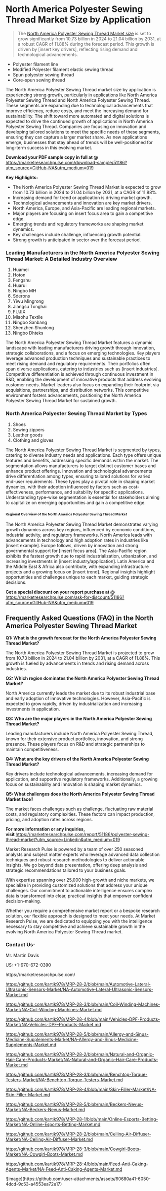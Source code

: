 <h1>North America Polyester Sewing Thread Market&nbsp;Size by Application</h1><blockquote><p>The <a href="https://marketresearchpulse.com/download-sample/51186?utm_source=GitHub-NA&amp;utm_medium=019">North America Polyester Sewing Thread Market size</a> is set to grow significantly from 10.73 billion in 2024 to 21.04 billion by 2031, at a robust CAGR of 11.88% during the forecast period. This growth is driven by [insert key drivers], reflecting rising demand and technological advancements.</p></blockquote><ul><li> Polyester filament line<li> Modified Polyester filament elastic sewing thread<li> Spun polyester sewing thread<li> Core-spun sewing thread</li></ul><p>The North America Polyester Sewing Thread market size by application is experiencing strong growth, particularly in applications like North America Polyester Sewing Thread and North America Polyester Sewing Thread. These segments are expanding due to technological advancements that improve efficiency, reduce costs, and meet the increasing demand for sustainability. The shift toward more automated and digital solutions is expected to drive the continued growth of applications in North America Polyester Sewing Thread. Companies are focusing on innovation and developing tailored solutions to meet the specific needs of these segments, ensuring they can capture a larger market share. As new applications emerge, businesses that stay ahead of trends will be well-positioned for long-term success in this evolving market.</p><p><strong>Download your PDF sample copy in full at @ </strong><a href="https://marketresearchpulse.com/download-sample/51186?utm_source=GitHub-NA&amp;utm_medium=019">https://marketresearchpulse.com/download-sample/51186?utm_source=GitHub-NA&amp;utm_medium=019</a></p><p><strong>Key Highlights: </strong></p><ul><li>The North America Polyester Sewing Thread Market is expected to grow from 10.73 billion in 2024 to 21.04 billion by 2031, at a CAGR of 11.88%.</li><li>Increasing demand for trend or application is driving market growth.</li><li>Technological advancements and innovation are key market drivers.</li><li>North America, Europe, and Asia-Pacific are leading regional markets.</li><li>Major players are focusing on insert focus area to gain a competitive edge.</li><li>Emerging trends and regulatory frameworks are shaping market dynamics.</li><li>Key challenges include challenge, influencing growth potential.</li><li>Strong growth is anticipated in sector over the forecast period.</li></ul><h3>Leading Manufacturers in the North America Polyester Sewing Thread Market: A Detailed Industry Overview</h3><ol><li> Huamei</li><li>Hoton</li><li>Fengshu</li><li>Huarui</li><li>Ningbo MH</li><li>Sderons</li><li>Yiwu Mingrong</li><li>Jiangsu Tonghai</li><li>FUJIX</li><li>Miaohu Textile</li><li>Ningbo Sanbang</li><li>Shenzhen Shunlong</li><li>Ningbo Dhteks</li></ol><div class="flex max-w-full flex-col flex-grow"><div class="min-h-8 text-message flex w-full flex-col items-end gap-2 whitespace-normal break-words [.text-message+&amp;]:mt-5" dir="auto" data-message-author-role="assistant" data-message-id="fd8432e4-4910-450d-b182-61b7bfb0a01f" data-message-model-slug="gpt-4o"><div class="flex w-full flex-col gap-1 empty:hidden first:pt-[3px]"><div class="markdown prose w-full break-words dark:prose-invert light"><p>The North America Polyester Sewing Thread Market features a dynamic landscape with leading manufacturers driving growth through innovation, strategic collaborations, and a focus on emerging technologies. Key players leverage advanced production techniques and sustainable practices to meet rising demand and regulatory requirements. Their portfolios often span diverse applications, catering to industries such as [insert industries]. Competitive differentiation is achieved through continuous investment in R&amp;D, enabling the development of innovative products that address evolving customer needs. Market leaders also focus on expanding their footprint via acquisitions, partnerships, and distribution networks. This competitive environment fosters advancements, positioning the North America Polyester Sewing Thread Market for sustained growth.</p></div></div></div></div><h3>North America Polyester Sewing Thread Market by Types</h3><ol><li> Shoes<li> Sewing zippers<li> Leather goods<li> Clothing and gloves</li></ol><div class="flex max-w-full flex-col flex-grow"><div class="min-h-8 text-message flex w-full flex-col items-end gap-2 whitespace-normal break-words [.text-message+&amp;]:mt-5" dir="auto" data-message-author-role="assistant" data-message-id="084470be-0bb7-4664-bddf-5156b4f41249" data-message-model-slug="gpt-4o-mini"><div class="flex w-full flex-col gap-1 empty:hidden first:pt-[3px]"><div class="markdown prose w-full break-words dark:prose-invert light"><p>The North America Polyester Sewing Thread Market is segmented by types, catering to diverse industry needs and applications. Each type offers unique features and benefits, addressing specific demands within the market. The segmentation allows manufacturers to target distinct customer bases and enhance product offerings. Innovation and technological advancements drive differentiation among types, ensuring tailored solutions for varied end-user requirements. These types play a pivotal role in shaping market dynamics, with their adoption influenced by factors such as cost-effectiveness, performance, and suitability for specific applications. Understanding type-wise segmentation is essential for stakeholders aiming to capitalize on emerging opportunities and gain a competitive edge.</p></div></div></div></div><h3><span style="font-size: 11px;">Regional Overview of the North America Polyester Sewing Thread Market</span></h3><div class="flex max-w-full flex-col flex-grow"><div class="min-h-8 text-message flex w-full flex-col items-end gap-2 whitespace-normal break-words [.text-message+&amp;]:mt-5" dir="auto" data-message-author-role="assistant" data-message-id="e9038762-ce64-4e30-91c9-9bd413514231" data-message-model-slug="gpt-4o-mini"><div class="flex w-full flex-col gap-1 empty:hidden first:pt-[3px]"><div class="markdown prose w-full break-words dark:prose-invert light"><p>The North America Polyester Sewing Thread Market demonstrates varying growth dynamics across key regions, influenced by economic conditions, industrial activity, and regulatory frameworks. North America leads with advancements in technology and high adoption rates in industries like [insert example]. Europe follows, driven by innovation and strong governmental support for [insert focus area]. The Asia-Pacific region exhibits the fastest growth due to rapid industrialization, urbanization, and increasing investments in [insert industry/application]. Latin America and the Middle East &amp; Africa also contribute, with expanding infrastructure projects and a growing focus on [insert trend]. Regional insights highlight opportunities and challenges unique to each market, guiding strategic decisions.</p></div></div></div></div><p><strong>Get a special discount on your report purchase at @ </strong><a href="https://marketresearchpulse.com/ask-for-discount/51186?utm_source=GitHub-NA&amp;utm_medium=019">https://marketresearchpulse.com/ask-for-discount/51186?utm_source=GitHub-NA&amp;utm_medium=019</a></p><h2>Frequently Asked Questions (FAQ) in the North America Polyester Sewing Thread Market</h2><p><strong>Q1: What is the growth forecast for the North America Polyester Sewing Thread Market?</strong></p><p>The North America Polyester Sewing Thread Market is projected to grow from 10.73 billion in 2024 to 21.04 billion by 2031, at a CAGR of 11.88%. This growth is fueled by advancements in trends and rising demand across industries.</p><p><strong>Q2: Which region dominates the North America Polyester Sewing Thread Market?</strong></p><p>North America currently leads the market due to its robust industrial base and early adoption of innovative technologies. However, Asia-Pacific is expected to grow rapidly, driven by industrialization and increasing investments in application.</p><p><strong>Q3: Who are the major players in the North America Polyester Sewing Thread Market?</strong></p><p>Leading manufacturers include North America Polyester Sewing Thread, known for their extensive product portfolios, innovation, and strong presence. These players focus on R&amp;D and strategic partnerships to maintain competitiveness.</p><p><strong>Q4: What are the key drivers of the North America Polyester Sewing Thread Market?</strong></p><p>Key drivers include technological advancements, increasing demand for application, and supportive regulatory frameworks. Additionally, a growing focus on sustainability and innovation is shaping market dynamics.</p><p><strong>Q5: What challenges does the North America Polyester Sewing Thread Market face?</strong></p><p>The market faces challenges such as challenge, fluctuating raw material costs, and regulatory complexities. These factors can impact production, pricing, and adoption rates across regions.</p><p><strong>For more information or any inquiries, visit&nbsp;</strong><a href="https://marketresearchpulse.com/report/51186/polyester-sewing-thread-market?utm_source=Linkedin&utm_medium=019">https://marketresearchpulse.com/report/51186/polyester-sewing-thread-market?utm_source=Linkedin&utm_medium=019</a></p><p>Market Research Pulse is powered by a team of over 250 seasoned analysts and subject matter experts who leverage advanced data collection techniques and robust research methodologies to deliver actionable insights. We go beyond data presentation, offering deep analysis and strategic recommendations tailored to your business goals.</p><p>With expertise spanning over 25,000 high-growth and niche markets, we specialize in providing customized solutions that address your unique challenges. Our commitment to actionable intelligence ensures complex data is transformed into clear, practical insights that empower confident decision-making.</p><p>Whether you require a comprehensive market report or a bespoke research solution, our flexible approach is designed to meet your needs. At Market Research Pulse, we are dedicated to equipping you with the intelligence necessary to stay competitive and achieve sustainable growth in the evolving North America Polyester Sewing Thread market.</p><h3><strong>Contact Us-</strong></h3><p>Mr. Martin Davis</p><p>US: +1-970-672-0390</p><p>https://marketresearchpulse.com/</p><p><a href="https://github.com/kartik978/MRP-28-2/blob/main/Automotive-Lateral-Ultrasonic-Sensors-Market/NA-Automotive-Lateral-Ultrasonic-Sensors-Market.md">https://github.com/kartik978/MRP-28-2/blob/main/Automotive-Lateral-Ultrasonic-Sensors-Market/NA-Automotive-Lateral-Ultrasonic-Sensors-Market.md</a></p><p><a href="https://github.com/kartik978/MRP-28-3/blob/main/Coil-Winding-Machines-Market/NA-Coil-Winding-Machines-Market.md">https://github.com/kartik978/MRP-28-3/blob/main/Coil-Winding-Machines-Market/NA-Coil-Winding-Machines-Market.md</a></p><p><a href="https://github.com/kartik978/MRP-28-4/blob/main/Vehicles-DPF-Products-Market/NA-Vehicles-DPF-Products-Market.md">https://github.com/kartik978/MRP-28-4/blob/main/Vehicles-DPF-Products-Market/NA-Vehicles-DPF-Products-Market.md</a></p><p><a href="https://github.com/kartik978/MRP-28-5/blob/main/Allergy-and-Sinus-Medicine-Supplements-Market/NA-Allergy-and-Sinus-Medicine-Supplements-Market.md">https://github.com/kartik978/MRP-28-5/blob/main/Allergy-and-Sinus-Medicine-Supplements-Market/NA-Allergy-and-Sinus-Medicine-Supplements-Market.md</a></p><p><a href="https://github.com/kartik978/MRP-28-2/blob/main/Natural-and-Organic-Hair-Care-Products-Market/NA-Natural-and-Organic-Hair-Care-Products-Market.md">https://github.com/kartik978/MRP-28-2/blob/main/Natural-and-Organic-Hair-Care-Products-Market/NA-Natural-and-Organic-Hair-Care-Products-Market.md</a></p><p><a href="https://github.com/kartik978/MRP-28-3/blob/main/Benchtop-Torque-Testers-Market/NA-Benchtop-Torque-Testers-Market.md">https://github.com/kartik978/MRP-28-3/blob/main/Benchtop-Torque-Testers-Market/NA-Benchtop-Torque-Testers-Market.md</a></p><p><a href="https://github.com/kartik978/MRP-28-4/blob/main/Skin-Filler-Market/NA-Skin-Filler-Market.md">https://github.com/kartik978/MRP-28-4/blob/main/Skin-Filler-Market/NA-Skin-Filler-Market.md</a></p><p><a href="https://github.com/kartik978/MRP-28-5/blob/main/Beckers-Nevus-Market/NA-Beckers-Nevus-Market.md">https://github.com/kartik978/MRP-28-5/blob/main/Beckers-Nevus-Market/NA-Beckers-Nevus-Market.md</a></p><p><a href="https://github.com/kartik978/MRP-28-1/blob/main/Online-Esports-Betting-Market/NA-Online-Esports-Betting-Market.md">https://github.com/kartik978/MRP-28-1/blob/main/Online-Esports-Betting-Market/NA-Online-Esports-Betting-Market.md</a></p><p><a href="https://github.com/kartik978/MRP-28-2/blob/main/Ceiling-Air-Diffuser-Market/NA-Ceiling-Air-Diffuser-Market.md">https://github.com/kartik978/MRP-28-2/blob/main/Ceiling-Air-Diffuser-Market/NA-Ceiling-Air-Diffuser-Market.md</a></p><p><a href="https://github.com/kartik978/MRP-28-3/blob/main/Cowgirl-Boots-Market/NA-Cowgirl-Boots-Market.md">https://github.com/kartik978/MRP-28-3/blob/main/Cowgirl-Boots-Market/NA-Cowgirl-Boots-Market.md</a></p><p><a href="https://github.com/kartik978/MRP-28-4/blob/main/Feed-Anti-Caking-Agents-Market/NA-Feed-Anti-Caking-Agents-Market.md">https://github.com/kartik978/MRP-28-4/blob/main/Feed-Anti-Caking-Agents-Market/NA-Feed-Anti-Caking-Agents-Market.md</a></p>
![image](https://github.com/user-attachments/assets/60680a41-6050-4dcd-9c53-a4553ea72e17)
